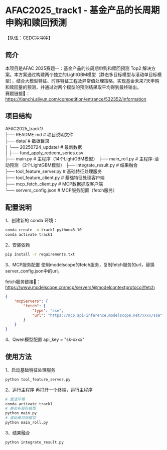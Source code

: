 # AFAC2025_track1 - 基金产品的长周期申购和赎回预测

【队伍：CEDC冲冲冲】

## 简介

本项目是AFAC 2025赛题一：基金产品的长周期申购和赎回预测 Top2 解决方案。本方案通过构建两个独立的LightGBM模型（静态多目标模型与滚动单目标模型），结合大模型特征、时序特征工程及异常值处理策略，实现基金未来7天申购和赎回量的预测，并通过对两个模型的预测结果取平均得到最终输出。  
赛题链接🔗：https://tianchi.aliyun.com/competition/entrance/532352/information

## 项目结构
AFAC2025_track1/  
├── README.md                      # 项目说明文件  
├── data/                          # 数据目录  
│   └── 20250724_update/           # 最新数据  
│       ├── fund_apply_redeem_series.csv    
├── main.py                        # 主程序（14个LightGBM模型）
├── main_roll.py                   # 主程序-滚动预测 （2个LightGBM模型）
├── integrate_result.py            # 结果融合  
├── tool_feature_server.py         # 基础特征处理服务  
├── tool_feature_client.py         # 基础特征处理客户端  
├── mcp_fetch_client.py            # MCP数据抓取客户端  
└── servers_config.json            # MCP服务配置（fetch服务）  


## 配置说明
1、创建新的 conda 环境：
```bash
conda create -n track1 python=3.10
conda activate track1
```
2、安装依赖
```bash
pip install -r requirements.txt
```
3、MCP服务配置
使用modelscope的fetch服务，复制fetch服务的url，替换server_config.json中的url。

fetch服务链接🔗：https://www.modelscope.cn/mcp/servers/@modelcontextprotocol/fetch

```json
{
    "mcpServers": {
        "fetch": {
            "type": "sse",
            "url": "https://mcp.api-inference.modelscope.net/xxxx/sse"
        }
    }
}
```
4、Qwen模型配置
api_key = "sk-xxxx"

## 使用方法
1、启动基础特征处理服务
```bash
python tool_feature_server.py
```
2、运行主程序
再打开一个终端，运行主程序
```bash
# 激活环境
conda activate track1
# 静态多目标模型
python main.py
# 滚动单目标模型
python main_roll.py
```
3、结果融合
```bash
python integrate_result.py
```